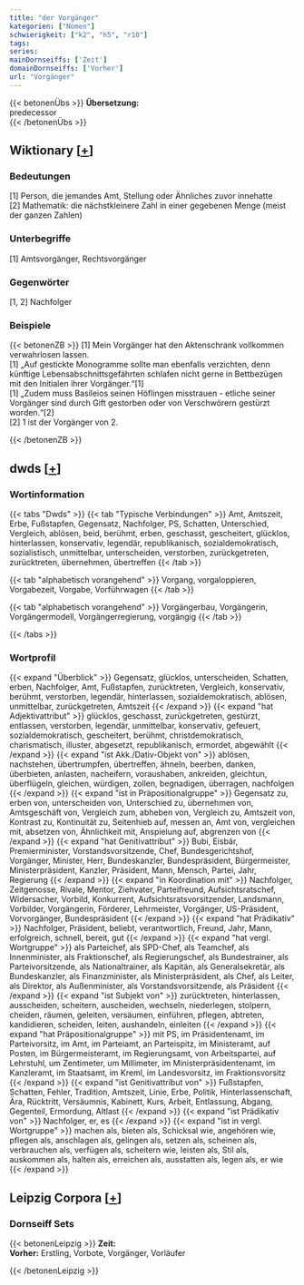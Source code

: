 ```yaml
---
title: "der Vorgänger"
kategorien: ["Nomen"]
schwierigkeit: ["k2", "h5", "r10"]
tags:
series:
mainDornseiffs: ['Zeit']
domainDornseiffs: ['Vorher']
url: "Vorgänger"
---
```


{{< betonenÜbs >}}
**Übersetzung:**  
predecessor  
{{< /betonenÜbs >}}

## Wiktionary [[+](https://de.wiktionary.org/wiki/Vorgänger)]

### Bedeutungen
[1] Person, die jemandes Amt, Stellung oder Ähnliches zuvor innehatte  
[2] Mathematik: die nächstkleinere Zahl in einer gegebenen Menge (meist der ganzen Zahlen)  

### Unterbegriffe
[1] Amtsvorgänger, Rechtsvorgänger  

### Gegenwörter
[1, 2] Nachfolger  

### Beispiele
{{< betonenZB >}}
[1] Mein Vorgänger hat den Aktenschrank vollkommen verwahrlosen lassen.  
[1] „Auf gestickte Monogramme sollte man ebenfalls verzichten, denn künftige Lebensabschnittsgefährten schlafen nicht gerne in Bettbezügen mit den Initialen ihrer Vorgänger.“[1]  
[1] „Zudem muss Basileios seinen Höflingen misstrauen - etliche seiner Vorgänger sind durch Gift gestorben oder von Verschwörern gestürzt worden.“[2]  
[2] 1 ist der Vorgänger von 2.  

{{< /betonenZB >}}


## dwds [[+](https://www.dwds.de/wb/Vorgänger)]

### Wortinformation
{{< tabs "Dwds" >}}
{{< tab "Typische Verbindungen" >}}
Amt, Amtszeit, Erbe, Fußstapfen, Gegensatz, Nachfolger, PS, Schatten, Unterschied, Vergleich, ablösen, beid, berühmt, erben, geschasst, gescheitert, glücklos, hinterlassen, konservativ, legendär, republikanisch, sozialdemokratisch, sozialistisch, unmittelbar, unterscheiden, verstorben, zurückgetreten, zurücktreten, übernehmen, übertreffen
{{< /tab >}}

{{< tab "alphabetisch vorangehend" >}}
Vorgang, vorgaloppieren, Vorgabezeit, Vorgabe, Vorführwagen
{{< /tab >}}

{{< tab "alphabetisch vorangehend" >}}
Vorgängerbau, Vorgängerin, Vorgängermodell, Vorgängerregierung, vorgängig
{{< /tab >}}

{{< /tabs >}}

### Wortprofil
{{< expand "Überblick" >}} Gegensatz, glücklos, unterscheiden, Schatten, erben, Nachfolger, Amt, Fußstapfen, zurücktreten, Vergleich, konservativ, berühmt, verstorben, legendär, hinterlassen, sozialdemokratisch, ablösen, unmittelbar, zurückgetreten, Amtszeit {{< /expand >}}
{{< expand "hat Adjektivattribut" >}} glücklos, geschasst, zurückgetreten, gestürzt, entlassen, verstorben, legendär, unmittelbar, konservativ, gefeuert, sozialdemokratisch, gescheitert, berühmt, christdemokratisch, charismatisch, illuster, abgesetzt, republikanisch, ermordet, abgewählt {{< /expand >}}
{{< expand "ist Akk./Dativ-Objekt von" >}} ablösen, nachstehen, übertrumpfen, übertreffen, ähneln, beerben, danken, überbieten, anlasten, nacheifern, voraushaben, ankreiden, gleichtun, überflügeln, gleichen, würdigen, zollen, begnadigen, überragen, nachfolgen {{< /expand >}}
{{< expand "ist in Präpositionalgruppe" >}} Gegensatz zu, erben von, unterscheiden von, Unterschied zu, übernehmen von, Amtsgeschäft von, Vergleich zum, abheben von, Vergleich zu, Amtszeit von, Kontrast zu, Kontinuität zu, Seitenhieb auf, messen an, Amt von, vergleichen mit, absetzen von, Ähnlichkeit mit, Anspielung auf, abgrenzen von {{< /expand >}}
{{< expand "hat Genitivattribut" >}} Bubi, Eisbär, Premierminister, Vorstandsvorsitzende, Chef, Bundesgerichtshof, Vorgänger, Minister, Herr, Bundeskanzler, Bundespräsident, Bürgermeister, Ministerpräsident, Kanzler, Präsident, Mann, Mensch, Partei, Jahr, Regierung {{< /expand >}}
{{< expand "in Koordination mit" >}} Nachfolger, Zeitgenosse, Rivale, Mentor, Ziehvater, Parteifreund, Aufsichtsratschef, Widersacher, Vorbild, Konkurrent, Aufsichtsratsvorsitzender, Landsmann, Vorbilder, Vorgängerin, Förderer, Lehrmeister, Vorgänger, US-Präsident, Vorvorgänger, Bundespräsident {{< /expand >}}
{{< expand "hat Prädikativ" >}} Nachfolger, Präsident, beliebt, verantwortlich, Freund, Jahr, Mann, erfolgreich, schnell, bereit, gut {{< /expand >}}
{{< expand "hat vergl. Wortgruppe" >}} als Parteichef, als SPD-Chef, als Teamchef, als Innenminister, als Fraktionschef, als Regierungschef, als Bundestrainer, als Parteivorsitzende, als Nationaltrainer, als Kapitän, als Generalsekretär, als Bundeskanzler, als Finanzminister, als Ministerpräsident, als Chef, als Leiter, als Direktor, als Außenminister, als Vorstandsvorsitzende, als Präsident {{< /expand >}}
{{< expand "ist Subjekt von" >}} zurücktreten, hinterlassen, ausscheiden, scheitern, auscheiden, wechseln, niederlegen, stolpern, cheiden, räumen, geleiten, versäumen, einführen, pflegen, abtreten, kandidieren, scheiden, leiten, aushandeln, einleiten {{< /expand >}}
{{< expand "hat Präpositionalgruppe" >}} mit PS, im Präsidentenamt, im Parteivorsitz, im Amt, im Parteiamt, an Parteispitz, im Ministeramt, auf Posten, im Bürgermeisteramt, im Regierungsamt, von Arbeitspartei, auf Lehrstuhl, um Zentimeter, um Millimeter, im Ministerpräsidentenamt, im Kanzleramt, im Staatsamt, im Kreml, im Landesvorsitz, im Fraktionsvorsitz {{< /expand >}}
{{< expand "ist Genitivattribut von" >}} Fußstapfen, Schatten, Fehler, Tradition, Amtszeit, Linie, Erbe, Politik, Hinterlassenschaft, Ära, Rücktritt, Versäumnis, Kabinett, Kurs, Arbeit, Entlassung, Abgang, Gegenteil, Ermordung, Altlast {{< /expand >}}
{{< expand "ist Prädikativ von" >}} Nachfolger, er, es {{< /expand >}}
{{< expand "ist in vergl. Wortgruppe" >}} machen als, bieten als, Schicksal wie, angehören wie, pflegen als, anschlagen als, gelingen als, setzen als, scheinen als, verbrauchen als, verfügen als, scheitern wie, leisten als, Stil als, auskommen als, halten als, erreichen als, ausstatten als, legen als, er wie {{< /expand >}}

## Leipzig Corpora [[+](https://corpora.uni-leipzig.de/en/res?word=Vorgänger&corpusId=deu_newscrawl-public_2018)]

### Dornseiff Sets
{{< betonenLeipzig >}}
**Zeit:**  
**Vorher:** Erstling, Vorbote, Vorgänger, Vorläufer  

{{< /betonenLeipzig >}}
